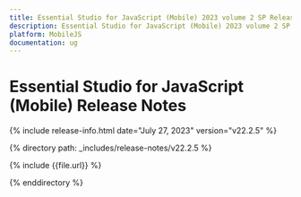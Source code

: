 ```yaml
---
title: Essential Studio for JavaScript (Mobile) 2023 volume 2 SP Release Release Notes  
description: Essential Studio for JavaScript (Mobile) 2023 volume 2 SP Release Release Notes  
platform: MobileJS
documentation: ug
---
```


# Essential Studio for JavaScript (Mobile)  Release Notes  

{% include release-info.html date="July 27, 2023"  version="v22.2.5" %} 

{% directory path: _includes/release-notes/v22.2.5 %}

{% include {{file.url}} %}

{% enddirectory %}
